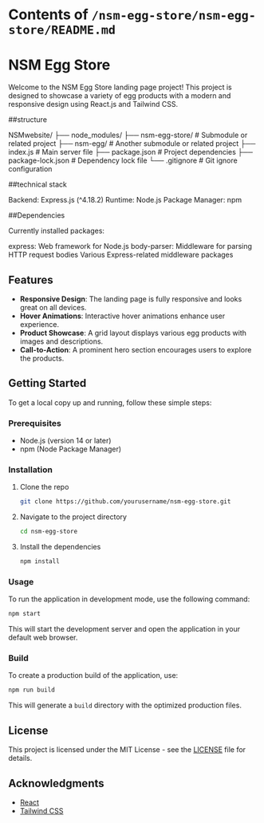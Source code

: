 # Contents of `/nsm-egg-store/nsm-egg-store/README.md`

# NSM Egg Store

Welcome to the NSM Egg Store landing page project! This project is designed to showcase a variety of egg products with a modern and responsive design using React.js and Tailwind CSS.

##structure

NSMwebsite/
├── node_modules/
├── nsm-egg-store/      # Submodule or related project
├── nsm-egg/           # Another submodule or related project
├── index.js           # Main server file
├── package.json       # Project dependencies
├── package-lock.json  # Dependency lock file
└── .gitignore        # Git ignore configuration

##technical stack

Backend: Express.js (^4.18.2)
Runtime: Node.js
Package Manager: npm

##Dependencies

Currently installed packages:

express: Web framework for Node.js
body-parser: Middleware for parsing HTTP request bodies
Various Express-related middleware packages

## Features

- **Responsive Design**: The landing page is fully responsive and looks great on all devices.
- **Hover Animations**: Interactive hover animations enhance user experience.
- **Product Showcase**: A grid layout displays various egg products with images and descriptions.
- **Call-to-Action**: A prominent hero section encourages users to explore the products.

## Getting Started

To get a local copy up and running, follow these simple steps:

### Prerequisites

- Node.js (version 14 or later)
- npm (Node Package Manager)

### Installation

1. Clone the repo
   ```bash
   git clone https://github.com/yourusername/nsm-egg-store.git
   ```
2. Navigate to the project directory
   ```bash
   cd nsm-egg-store
   ```
3. Install the dependencies
   ```bash
   npm install
   ```

### Usage

To run the application in development mode, use the following command:

```bash
npm start
```

This will start the development server and open the application in your default web browser.

### Build

To create a production build of the application, use:

```bash
npm run build
```

This will generate a `build` directory with the optimized production files.

## License

This project is licensed under the MIT License - see the [LICENSE](LICENSE) file for details.

## Acknowledgments

- [React](https://reactjs.org/)
- [Tailwind CSS](https://tailwindcss.com/)
